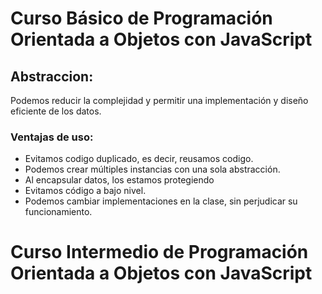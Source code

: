 # Curso Básico de Programación Orientada a Objetos con JavaScript
## Abstraccion:
Podemos reducir la complejidad y permitir una implementación y diseño eficiente de los datos.
### Ventajas de uso:
- Evitamos codigo duplicado, es decir, reusamos codigo.
- Podemos crear múltiples instancias con una sola abstracción.
- Al encapsular datos, los estamos protegiendo
- Evitamos código a bajo nivel.
- Podemos cambiar implementaciones en la clase, sin perjudicar su funcionamiento.
# Curso Intermedio de Programación Orientada a Objetos con JavaScript
